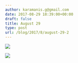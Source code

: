 ```yaml
---
author: karamanis.g@gmail.com
date: 2017-08-29 18:39:00+00:00
draft: false
title: August 29
type: post
url: /blog/2017/8/august-29-2
---
```




  
   ![](/images/2017-08-29-20178august-29-2/IMG_2188.jpg)

  

  
   ![](/images/2017-08-29-20178august-29-2/IMG_2192.jpg)

  


